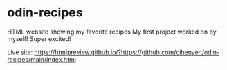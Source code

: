 # odin-recipes
</div>
HTML website showing my favorite recipes
</div>
My first project worked on by myself! Super excited!
</div>

Live site: https://htmlpreview.github.io/?https://github.com/cihenyen/odin-recipes/main/index.html 



